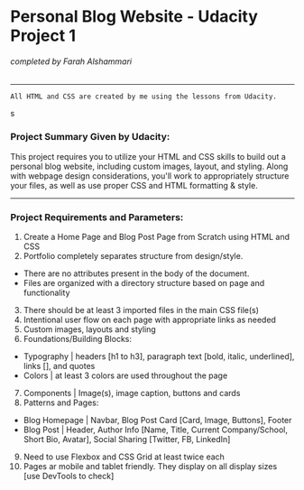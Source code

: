 # Personal Blog Website - Udacity Project 1 
###### completed by Farah Alshammari
------

```
All HTML and CSS are created by me using the lessons from Udacity. 
```

s
### Project Summary Given by Udacity:

This project requires you to utilize your HTML and CSS skills to build out a personal blog website, including custom images, layout, and styling. Along with webpage design considerations, you'll work to appropriately structure your files, as well as use proper CSS and HTML formatting & style. 

------

### Project Requirements and Parameters: 

1. Create a Home Page and Blog Post Page from Scratch using HTML and CSS 
2. Portfolio completely separates structure from design/style.
* There are no attributes present in the body of the document.
* Files are organized with a directory structure based on page and functionality 
3. There should be at least 3 imported files in the main CSS file(s)
4. Intentional user flow on each page with appropriate links as needed
5. Custom images, layouts and styling
6. Foundations/Building Blocks:
* Typography | headers [h1 to h3], paragraph text [bold, italic, underlined], links [<a>], and quotes
* Colors | at least 3 colors are used throughout the page
7. Components | Image(s), image caption, buttons and cards
8. Patterns and Pages: 
* Blog Homepage | Navbar, Blog Post Card [Card, Image, Buttons], Footer
* Blog Post | Header, Author Info [Name, Title, Current Company/School, Short Bio, Avatar], Social Sharing [Twitter, FB, LinkedIn]
9. Need to use Flexbox and CSS Grid at least twice each
10. Pages ar mobile and tablet friendly. They display on all display sizes [use DevTools to check]



